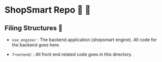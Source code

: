 # ShopSmart Repo   🏪 🛒

## Filing Structures   📁

- ```sse_engine/``` : The backend application (shopsmart engine). All code for the backend goes here.

- ```frontend/``` : All front end related code goes in this directory.
